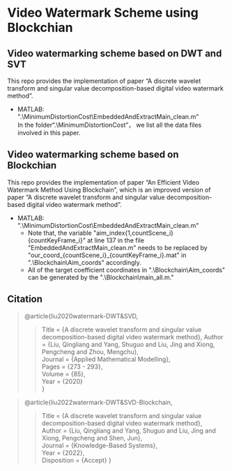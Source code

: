 # Video Watermark Scheme using Blockchian
## Video watermarking scheme based on DWT and SVT
This repo provides the implementation of paper “A discrete wavelet transform and singular value decomposition-based digital video watermark method”.
* MATLAB: ".\MinimumDistortionCost\EmbeddedAndExtractMain_clean.m"  
In the folder“.\MinimumDistortionCost”， we list all the data files involved in this paper.
## Video watermarking scheme based on Blockchian
This repo provides the implementation of paper “An Efficient Video Watermark Method Using Blockchain”, which is an improved version of paper “A discrete wavelet transform and singular value decomposition-based digital video watermark method”.
* MATLAB: ".\MinimumDistortionCost\EmbeddedAndExtractMain_clean.m"
  * Note that, the variable "aim_index{1,countScene_i}{countKeyFrame_i}" at line 137 in the file "EmbeddedAndExtractMain_clean.m" needs to be replaced by "our_coord_{countScene_i}_{countKeyFrame_i}.mat" in ".\Blockchain\Aim_coords" accordingly.
  * All of the target coefficient coordinates in ".\Blockchain\Aim_coords" can be generated by the ".\Blockchain\main_all.m."
## Citation
> @article{liu2020watermark-DWT&SVD,  
>> Title = {A discrete wavelet transform and singular value decomposition-based digital video watermark method},
>> Author = {Liu, Qingliang and Yang, Shuguo and Liu, Jing and Xiong, Pengcheng and Zhou, Mengchu},  
>> Journal = {Applied Mathematical Modelling},  
>> Pages = {273 - 293},  
>> Volume = {85},  
>> Year = {2020}  
> }  

> @article{liu2022watermark-DWT&SVD-Blockchain,  
>> Title = {A discrete wavelet transform and singular value decomposition-based digital video watermark method},  
>> Author = {Liu, Qingliang and Yang, Shuguo and Liu, Jing and Xiong, Pengcheng and Shen, Jun},  
>> Journal = {Knowledge-Based Systems},   
>> Year = {2022},  
>> Disposition = {Accept}
> }
